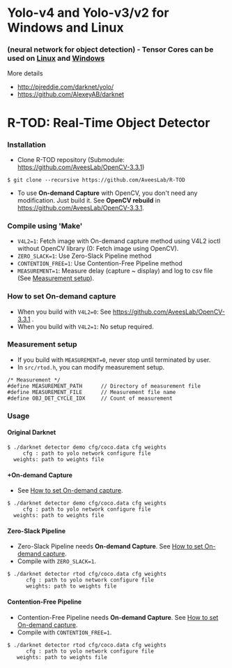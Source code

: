 # Yolo-v4 and Yolo-v3/v2 for Windows and Linux
### (neural network for object detection) - Tensor Cores can be used on [Linux](https://github.com/AlexeyAB/darknet#how-to-compile-on-linux) and [Windows](https://github.com/AlexeyAB/darknet#how-to-compile-on-windows-using-cmake-gui)

More details
* http://pjreddie.com/darknet/yolo/
* https://github.com/AlexeyAB/darknet

# R-TOD: Real-Time Object Detector

### Installation ###
* Clone R-TOD repository (Submodule: https://github.com/AveesLab/OpenCV-3.3.1)
```
$ git clone --recursive https://github.com/AveesLab/R-TOD
```
* To use **On-demand Capture** with OpenCV, you don't need any modification. Just build it. See **OpenCV rebuild** in https://github.com/AveesLab/OpenCV-3.3.1.

### Compile using 'Make' ###
* `V4L2=1`: Fetch image with On-demand capture method using V4L2 ioctl without OpenCV library (0: Fetch image using OpenCV).
* `ZERO_SLACK=1`: Use Zero-Slack Pipeline method
* `CONTENTION_FREE=1`: Use Contention-Free Pipeline method
* `MEASUREMENT=1`: Measure delay (capture ~ display) and log to csv file (See [Measurement setup](#measurement-setup)).

### How to set On-demand capture
* When you build with `V4L2=0`: See https://github.com/AveesLab/OpenCV-3.3.1 .
* When you build with `V4L2=1`: No setup required.

### Measurement setup ###
* If you build with `MEASUREMENT=0`, never stop until terminated by user.
* In `src/rtod.h`, you can modify measurement setup.
```
/* Measurement */
#define MEASUREMENT_PATH      // Directory of measurement file
#define MEASUREMENT_FILE      // Measurement file name
#define OBJ_DET_CYCLE_IDX     // Count of measurement
```

### Usage ###

#### Original Darknet
```
$ ./darknet detector demo cfg/coco.data cfg weights 
     cfg : path to yolo network configure file
  weights: path to weights file
```
#### +On-demand Capture
* See [How to set On-demand capture](#how-to-set-on--demand-capture).
```
$ ./darknet detector demo cfg/coco.data cfg weights 
     cfg : path to yolo network configure file
  weights: path to weights file
```
#### Zero-Slack Pipeline
* Zero-Slack Pipeline needs **On-demand Capture**. See [How to set On-demand capture](#how-to-set-on--demand-capture).
* Compile with `ZERO_SLACK=1`.
```
$ ./darknet detector rtod cfg/coco.data cfg weights
      cfg : path to yolo network configure file
      weights: path to weights file
```
#### Contention-Free Pipeline
* Contention-Free Pipeline needs **On-demand Capture**. See [How to set On-demand capture](#how-to-set-on--demand-capture).
* Compile with `CONTENTION_FREE=1`.
```
$ ./darknet detector rtod cfg/coco.data cfg weights
      cfg : path to yolo network configure file
   weights: path to weights file
```
